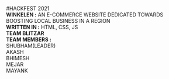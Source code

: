 #HACKFEST 2021
<br>
<b>WINKELEN :</b> AN E-COMMERCE WEBSITE DEDICATED TOWARDS BOOSTING LOCAL BUSINESS IN A REGION
<br>
<b>WRITTEN IN :</b> HTML, CSS, JS
<br>
<b>TEAM BLITZAR</b>
<br>
<b>TEAM MEMBERS :</b></br>
SHUBHAM(LEADER) </br>
AKASH</br>
BHIMESH</br>
MEJAR</br>
MAYANK</br>

